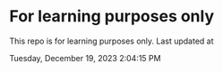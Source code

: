 # For learning purposes only
This repo is for learning purposes only.
Last updated at

Tuesday, December 19, 2023 2:04:15 PM


